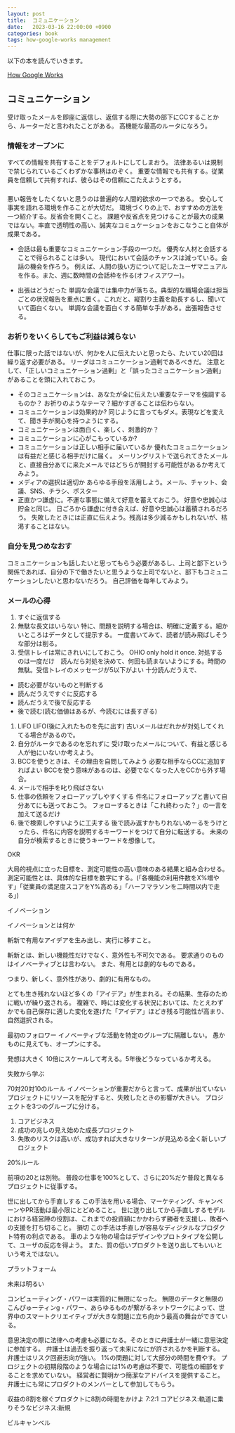 ```yaml
---
layout: post
title:  コミュニケーション
date:   2023-03-16 22:00:00 +0900
categories: book
tags: how-google-works management
---
```


以下の本を読んでいきます。

[How Google Works](https://amzn.asia/d/iPyscje)

## コミュニケーション

受け取ったメールを即座に返信し、返信する際に大勢の部下にCCすることから、ルーターだと言われたことがある。
高機能な最高のルータになろう。

### 情報をオープンに

すべての情報を共有することをデフォルトにしてしまおう。
法律あるいは規制で禁じられているごくわずかな事柄はのぞく。
重要な情報でも共有する。従業員を信頼して共有すれば、彼らはその信頼にこたえようとする。

###

悪い報告をしたくないと思うのは普遍的な人間的欲求の一つである。
安心して事実を語れる環境を作ることが大切だ。
環境づくりの上で、おすすめの方法を一つ紹介する。反省会を開くこと。
課題や反省点を見つけることが最大の成果ではない。率直で透明性の高い、誠実なコミュケーションをおこなうこと自体が成果である。

* 会話は最も重要なコミュニケーション手段の一つだ。
優秀な人材と会話することで得られることは多い。
現代において会話のチャンスは減っている。会話の機会を作ろう。
例えば、人間の扱い方について記したユーザマニュアルを作る。また、週に数時間の会話枠を作る(オフィスアワー)。

* 出張はどうだった
単調な会議では集中力が落ちる。典型的な職場会議は担当ごとの状況報告を重点に置く。これだと、縦割り主義を助長するし、聞いていて面白くない。
単調な会議を面白くする簡単な手がある。出張報告させる。

### お祈りをいくらしてもご利益は減らない

仕事に限った話ではないが、何かを人に伝えたいと思ったら、たいてい20回は繰り返す必要がある。
リーダはコミュニケーション過剰であるべきだ。
注意として、「正しいコミュニケーション過剰」と「誤ったコミュニケーション過剰」があることを頭に入れておこう。

* そのコミュニケーションは、あなたが全に伝えたい重要なテーマを強調するものか？
お祈りのようなテーマ？細かすぎることは伝わらない。
* コミュニケーションは効果的か?
同じように言ってもダメ。表現などを変えて、聞き手が関心を持つようにする。
* コミュニケーションは面白く、楽しく、刺激的か？
* コミュニケーションに心がこもっているか?
* コミュニケーションは正しい相手に届いているか
優れたコミュニケーションは有益だと感じる相手だけに届く。
メーリングリストで送られてきたメールと、直接自分あてに来たメールではどちらが開封する可能性があるか考えてみよう。
* メディアの選択は適切か
あらゆる手段を活用しよう。メール、チャット、会議、SNS、チラシ、ポスター
* 正直かつ謙虚に。不運な事態に備えて好意を蓄えておこう。
好意や忠誠心は貯金と同じ。
日ごろから謙虚に付き合えば、好意や忠誠心は蓄積されるだろう。
失敗したときには正直に伝えよう。残高は多少減るかもしれないが、枯渇することはない。

### 自分を見つめなおす

コミュニケーションも話したいと思ってもらう必要があるし、上司と部下という関係であれば、自分の下で働きたいと思うような上司でないと、部下もコミュニケーションしたいと思わないだろう。
自己評価を毎年してみよう。

### メールの心得

1. すぐに返信する
1. 無駄な長文はいらない
特に、問題を説明する場合は、明確に定義する。細かいところはデータとして提示する。
一度書いてみて、読者が読み飛ばしそうな部分は削る。
1. 受信トレイは常にきれいにしておこう。
OHIO only hold it once. 対処するのは一度だけ　読んだら対処を決めて、何回も読まないようにする。時間の無駄。受信トレイのメッセージが5以下がよい
十分読んだうえで、
 - 読む必要がないものと判断する
 - 読んだうえですぐに反応する
 - 読んだうえで後で反応する
 - 後で読む(読む価値はあるが、今読むには長すぎる)

1. LIFO
LIFO(後に入れたものを先に出す)
古いメールはだれかが対処してくれてる場合があるので。
1. 自分がルータであるのを忘れずに
受け取ったメールについて、有益と感じる人が他にいないか考えよう。
1. BCCを使うときは、その理由を自問してみよう
必要な相手ならCCに追加すればよい
BCCを使う意味があるのは、必要でなくなった人をCCから外す場合。
1. メールで相手を叱り飛ばさない
1. 仕事の依頼をフォローアップしやすくする
件名にフォローアップと書いて自分あてにも送っておこう。
フォローするときは「これ終わった？」の一言を加えて送るだけ
1. 後で検索しやすいように工夫する
後で読み返すかもりれないめーるをうけとったら、件名に内容を説明するキーワードをつけて自分に転送する。
未来の自分が検索するときに使うキーワードを想像して。

OKR

大局的視点に立った目標を、測定可能性の高い意味のある結果と組み合わせる。
測定可能性とは、具体的な目標を数字にする。(「各機能の利用件数をX%増やす」「従業員の満足度スコアをY%高める」「ハーフマラソンを二時間以内で走る」)


イノベーション

イノベーションとは何か

斬新で有用なアイデアを生み出し、実行に移すこと。

斬新とは、新しい機能性だけでなく、意外性も不可欠である。
要求通りのものはイノベーティブとは言わない。
また、有用とは劇的なものである。

つまり、新しく、意外性があり、劇的に有用なもの。

とても生き残れないほど多くの「アイデア」が生まれる。その結果、生存のために戦いが繰り返される。
複雑で、時には変化する状況においては、たとえわずかでも自己保存に適した変化を遂げた「アイデア」ほどき残る可能性が高まり、自然選択される。

最初のフォロワー
イノベーティブな活動を特定のグループに隔離しない。
愚かものに見えても、オープンにする。

発想は大きく
10倍にスケールして考える。5年後どうなっているか考える。

失敗から学ぶ

70対20対10のルール
イノベーションが重要だからと言って、成果が出ていないプロジェクトにリソースを配分すると、失敗したときの影響が大きい。
プロジェクトを3つのグループに分ける。

1. コアビジネス
1. 成功の兆しの見え始めた成長プロジェクト
1. 失敗のリスクは高いが、成功すれば大きなリターンが見込める全く新しいプロジェクト

20%ルール

前項の20とは別物。
普段の仕事を100%として、さらに20%だケ普段と異なるプロジェクトに従事する。

世に出してから手直しする
この手法を用いる場合、マーケティング、キャンペーンやPR活動は最小限にとどめること。
世に送り出してから手直しするモデルにおける経営陣の役割は、これまでの投資額にかかわらず勝者を支援し、敗者への支援を打ち切ること。
損切
この手法は手直しが容易なディジタルなプロダクト特有の利点である。
車のような物の場合はデザインやプロトタイプを公開して、ユーザの反応を得よう。
また、質の低いプロダクトを送り出してもいいという考えではない。

プラットフォーム

未来は明るい

コンピューティング・パワーは実質的に無限になった。
無限のデータと無限のこんぴゅーティンg・パワー、あらゆるものが繋がるネットワークによって、世界中のスマートクリエイティブが大きな問題に立ち向かう最高の舞台ができている。

意思決定の際に法律への考慮も必要になる。そのときに弁護士が一緒に意思決定に参加する。
弁護士は過去を振り返って未来になにが許されるかを判断する。
弁護士はリスク回避志向が強い。
1%の問題に対して大部分の時間を費やす。
プロジェクトの初期段階のような場合には1%の考慮は不要で、可能性の細部をすることを求めていない。
経営者に賢明かつ簡潔なアドバイスを提供すること。
弁護士にも常にプロダクトのメンバーとして参加してもらう。

収益の8割を稼ぐプロダクトに8割の時間をかけよ
7:2:1
コアビジネス:軌道に乗りそうなビジネス:新規

ビルキャンベル
